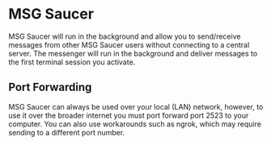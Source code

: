 # MSG Saucer
MSG Saucer will run in the background and allow you to send/receive messages from other MSG Saucer users without connecting to a central server. The messenger will run in the background and deliver messages to the first terminal session you activate.

## Port Forwarding
MSG Saucer can always be used over your local (LAN) network, however, to use it over the broader internet you must port forward port 2523 to your computer. You can also use workarounds such as ngrok, which may require sending to a different port number.
